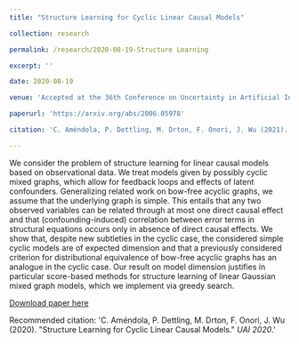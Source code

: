 ```yaml
---
title: "Structure Learning for Cyclic Linear Causal Models"

collection: research

permalink: /research/2020-08-19-Structure Learning

excerpt: ''

date: 2020-08-19

venue: 'Accepted at the 36th Conference on Uncertainty in Artificial Intelligence (UAI)'

paperurl: 'https://arxiv.org/abs/2006.05978'

citation: 'C. Améndola, P. Dettling, M. Drton, F. Onori, J. Wu (2021). &quot;Structure Learning for Cyclic Linear Causal Models.&quot; <i>UAI 2020</i>.'

---
```

We consider the problem of structure learning for linear causal models based on observational data. We treat models given by possibly cyclic mixed graphs, which allow for feedback loops and effects of latent confounders. Generalizing related work on bow-free acyclic graphs, we assume that the underlying graph is simple. This entails that any two observed variables can be related through at most one direct causal effect and that (confounding-induced) correlation between error terms in structural equations occurs only in absence of direct causal effects. We show that, despite new subtleties in the cyclic case, the considered simple cyclic models are of expected dimension and that a previously considered criterion for distributional equivalence of bow-free acyclic graphs has an analogue in the cyclic case. Our result on model dimension justifies in particular score-based methods for structure learning of linear Gaussian mixed graph models, which we implement via greedy search.

[Download paper here](https://arxiv.org/pdf/2006.05978.pdf)

Recommended citation: 'C. Améndola, P. Dettling, M. Drton, F. Onori, J. Wu (2020). &quot;Structure Learning for Cyclic Linear Causal Models.&quot; <i>UAI 2020</i>.'
